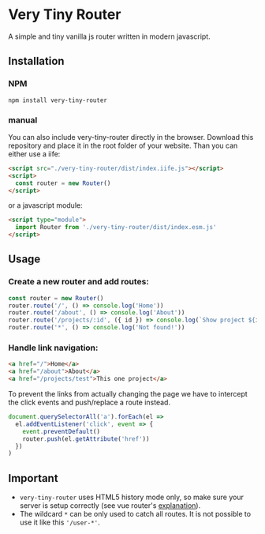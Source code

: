 # Very Tiny Router

A simple and tiny vanilla js router written in modern javascript.

## Installation

### NPM

`npm install very-tiny-router`

### manual

You can also include very-tiny-router directly in the browser. Download this
repository and place it in the root folder of your website. Than you can either
use a iife:

```html
<script src="./very-tiny-router/dist/index.iife.js"></script>
<script>
  const router = new Router()
</script>
```

or a javascript module:

```html
<script type="module">
  import Router from './very-tiny-router/dist/index.esm.js'
</script>
```

## Usage

### Create a new router and add routes:

```js
const router = new Router()
router.route('/', () => console.log('Home'))
router.route('/about', () => console.log('About'))
router.route('/projects/:id', ({ id }) => console.log(`Show project ${id}`))
router.route('*', () => console.log('Not found!'))
```

### Handle link navigation:

```html
<a href="/">Home</a>
<a href="/about">About</a>
<a href="/projects/test">This one project</a>
```

To prevent the links from actually changing the page we have to intercept the
click events and push/replace a route instead.

```js
document.querySelectorAll('a').forEach(el =>
  el.addEventListener('click', event => {
    event.preventDefault()
    router.push(el.getAttribute('href'))
  })
)
```

## Important

- `very-tiny-router` uses HTML5 history mode only, so make sure your server is
  setup correctly (see vue router's [explanation](https://router.vuejs.org/guide/essentials/history-mode.html#example-server-configurations)).
- The wildcard `*` can be only used to catch all routes. It is not possible to
  use it like this `'/user-*'`.
